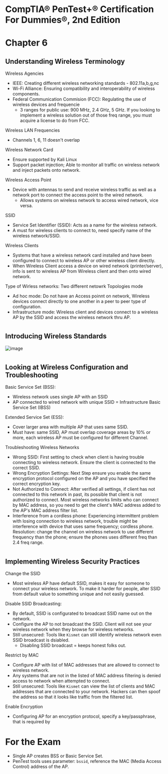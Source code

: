 # CompTIA® PenTest+® Certification For Dummies®, 2nd Edition

# Chapter 6

## Understanding Wireless Terminology

Wireless Agencies

- IEEE: Creating different wireless networking standards - 802.11a,b,g,nc
- Wi-Fi Alliance: Ensuring compatibility and interoperability of wireless components.
- Federal Communication Commision (FCC): Regulating the use of wireless devices and frequencie
  - 3 ranges for public use: 900 MHz, 2.4 GHz, 5 GHz. If you looking to implement a wireless solution out of those freq range, you must acquire a license to do from FCC.

Wireless LAN Frequencies

- Channels 1, 6, 11 doesn't overlap 

Wireless Network Card

- Ensure supported by Kali Linux
- Support packet injection; Able to monitor all traffic on wireless network and inject packets onto network.

Wireless Access Point

- Device with antennas to send and receive wireless traffic as well as a network port to connect the access point to the wired network.
  - Allows systems on wireless network to access wired network, vice versa.
 
SSID

- Service Set Identifier (SSID): Acts as a name for the wireless network.
- A must for wireless clients to connect to, need specify name of the wireless network/SSID.

Wireless Clients

- Systems that have a wireless network card installed and have been configured to connect to wireless AP or other wireless client directly.
- When Wireless Client access a device on wired network (printer/server), info is sent to wireless AP from Wireless client and then onto wired network.

Type of Wirless networks: Two different netowrk Topologies mode

- Ad hoc mode: Do not have an Access poinnt on network, Wireless devices connect directly to one another in a peer to peer type of configuration.
- Infrastructure mode: Wireless client and devices connect to a wireless AP by the SSID and access the wireless network thru AP.

#

## Introducing Wireless Standards

![image](https://github.com/user-attachments/assets/84e46515-01bf-4ffa-8718-56960ff140ce)

#

## Looking at Wireless Configuration and Troubleshooting

Basic Service Set (BSS): 
- Wireless network uses single AP with an SSID
- AP connected to wired network with unique SSID = Infrastructure Basic Service Set (IBSS)

Extended Service Set (ESS):
- Cover larger area with multiple AP that uses same SSID.
- Must have: same SSID, AP must overlap coverage areas by 10% or more, each wireless AP must be configured for different Channel. 


Troubleshooting Wireless Networks 

- Wrong SSID: First setting to check when client is having trouble connecting to wireless network. Ensure the client is connected to the correct SSID.
- Wrong Encryption Settings: Next Step ensure you enable the same encryption protocol configured on the AP and you have specified the correct encryption key.
- Not Authorized to Connect: After verified all settings, if client has not connected to this network in past, its possible that client is not authorized to connect. Most wireless networks limits who can connect by MAC address, so you need to get the client's MAC address added to the AP's MAC address filter list.
- Interference from a cordless phone: Experiencing intermittent problem with losing connection to wireless network, trouble might be interference with device that uses same frequency; cordless phone. Resolution: change the channel on wireless network to use different frequency than the phone; ensure the phones uses different freq than 2.4 freq range.

#

## Implementing Wireless Security Practices

Change the SSID
- Most wireless AP have default SSID, makes it easy for someone to connect your wireless network. To make it harder for people, alter SSID from default value to something unique and not easily guessed.

Disable SSID Broadcasting:
- By default, SSID is configurated to broadcast SSID name out on the network.
- Configure the AP to not broadcast the SSID. Client will not see your wireless network when they browse for wireless networks.
- Still unsecured: Tools like `Kismet` can still identify wireless network even SSID broadcast is dsiabled.
  - Disabling SSID broadcast = keeps honest folks out.
 
Restrict by MAC
- Configure AP with list of MAC addresses that are allowed to connect to wireless network.
- Any systems that are not in the listed of MAC address filtering is denied access to network when attempted to connect.
- Still unsecured: Tools like `Kismet` can view the list of clients and MAC addresses that are connected to your network. Hackers can then spoof the address so that it looks like traffic from the filtered list.

Enable Encryption
- Configuring AP for an encryption protocol, specify a key/passphrase, that is required by 

#

# For the Exam

- Single AP creates BSS or Basic Service Set.
- PenTest tools uses parameter: `bssid`, reference the MAC (Media Access Control) address of the AP.
